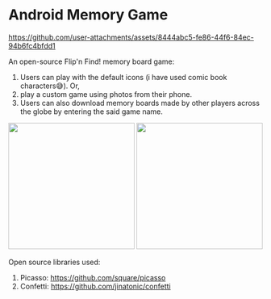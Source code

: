 # Android Memory Game

https://github.com/user-attachments/assets/8444abc5-fe86-44f6-84ec-94b6fc4bfdd1

An open-source Flip'n Find! memory board game:
1. Users can play with the default icons (i have used comic book characters😅). Or,
2. play a custom game using photos from their phone.
3. Users can also download memory boards made by other players across the globe by entering the said game name.

<p float="middle">
    <img width="250px" src='![animals](https://github.com/user-attachments/assets/02c181c5-b54d-45a6-b0f2-41223a3095f5)' />
    <img width="250px" src='![animals1](https://github.com/user-attachments/assets/cbc366ad-bcb5-41b3-8602-3bb81c170a2b)' />
</p>

Open source libraries used:
1. Picasso: https://github.com/square/picasso
2. Confetti: https://github.com/jinatonic/confetti
